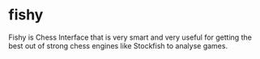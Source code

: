fishy
=====

Fishy is Chess Interface that is very smart and very useful for getting the best out of strong chess engines like Stockfish to analyse games.